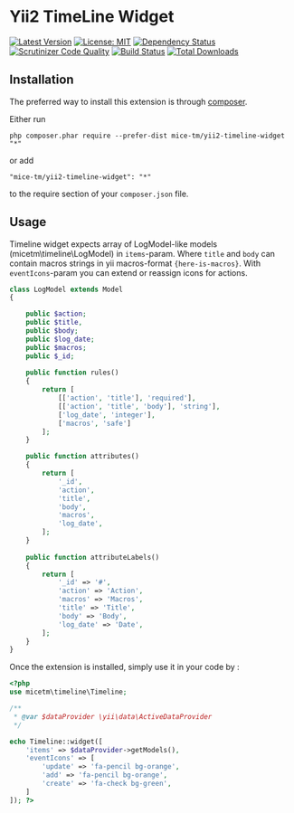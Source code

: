 Yii2 TimeLine Widget
====================

[![Latest Version](https://img.shields.io/github/tag/mice-tm/yii2-timeline-widget.svg?style=flat-square&label=release)](https://github.com/mice-tm/yii2-timeline-widget/releases)
[![License: MIT](https://img.shields.io/badge/License-MIT-yellow.svg)](https://opensource.org/licenses/MIT)
[![Dependency Status](https://www.versioneye.com/user/projects/5a2025600fb24f0018f8c517/badge.svg?style=flat-square)](https://www.versioneye.com/user/projects/5a2025600fb24f0018f8c517)
[![Scrutinizer Code Quality](https://scrutinizer-ci.com/g/mice-tm/yii2-timeline-widget/badges/quality-score.png?b=master)](https://scrutinizer-ci.com/g/mice-tm/yii2-timeline-widget/?branch=master)
[![Build Status](https://scrutinizer-ci.com/g/mice-tm/yii2-timeline-widget/badges/build.png?b=master)](https://scrutinizer-ci.com/g/mice-tm/yii2-timeline-widget/build-status/master)
[![Total Downloads](https://img.shields.io/packagist/dt/mice-tm/yii2-timeline-widget.svg?style=flat-square)](https://packagist.org/packages/mice-tm/yii2-timeline-widget)


Installation
------------

The preferred way to install this extension is through [composer](http://getcomposer.org/download/).

Either run

```
php composer.phar require --prefer-dist mice-tm/yii2-timeline-widget "*"
```

or add

```
"mice-tm/yii2-timeline-widget": "*"
```

to the require section of your `composer.json` file.


Usage
-----
Timeline widget expects array of LogModel-like models (micetm\timeline\LogModel) in `items`-param.
Where `title` and `body` can contain macros strings in yii macros-format `{here-is-macros}`.
With `eventIcons`-param you can extend or reassign icons for actions. 
 
```php
class LogModel extends Model
{

    public $action;
    public $title,
    public $body;
    public $log_date;
    public $macros;
    public $_id;
    
    public function rules()
    {
        return [
            [['action', 'title'], 'required'],
            [['action', 'title', 'body'], 'string'],
            ['log_date', 'integer'],
            ['macros', 'safe']
        ];
    }

    public function attributes()
    {
        return [
            '_id',
            'action',
            'title',
            'body',
            'macros',
            'log_date',
        ];
    }
    
    public function attributeLabels()
    {
        return [
            '_id' => '#',
            'action' => 'Action',
            'macros' => 'Macros',
            'title' => 'Title',
            'body' => 'Body',
            'log_date' => 'Date',
        ];
    }
}
```

Once the extension is installed, simply use it in your code by  :

```php
<?php
use micetm\timeline\Timeline;

/**
 * @var $dataProvider \yii\data\ActiveDataProvider
 */

echo Timeline::widget([
    'items' => $dataProvider->getModels(),
    'eventIcons' => [
        'update' => 'fa-pencil bg-orange',
        'add' => 'fa-pencil bg-orange',
        'create' => 'fa-check bg-green',
    ]
]); ?>

```
